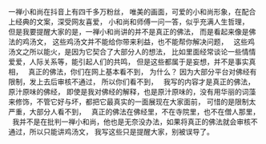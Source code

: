 一禅小和尚在抖音上有四千多万粉丝，
唯美的画面，可爱的小和尚形象，在配合上经典的文案，深受网友喜爱，
小和尚和师傅一问一答，似乎充满人生哲理，
&nbsp;
但是我要提醒大家的是，一禅小和尚讲的并不是真正的佛法，
而是看起来像是佛法的鸡汤文，
这些鸡汤文并不能给你带来利益，也不能帮你解决问题，
&nbsp;
这些鸡汤文之所以能火，是因为它契合了大部分人的想法，
比如里面经常谈论一些情情爱爱，人际关系等，能引起人们的共鸣，
但是这些都属于是妄想，并不是事实真相，
&nbsp;
真正的佛法，你们在网上基本看不到，
为什么？
因为大部分平台对佛经有限制，发上去后审核不通过，
所以你们看不到，
&nbsp;
我写的内容才是真正的佛法，原汁原味的佛经，
即使是我对佛经的解释，也是原汁原味的，没有用华丽的词藻来修饰，不管它好与坏，都把它最真实的一面展现在大家面前，
可惜的是限制太严重，大部分人看不到，
&nbsp;
真正的佛法在佛经里，不在寺院里，也不在僧人那里，
&nbsp;
我并不是在批判一禅小和尚，他也是无奈没办法，如果将真正的佛法就会审核不通过，所以只能讲鸡汤文，
我写这些只是提醒大家，别被误导了。